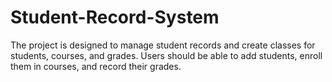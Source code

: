 # Student-Record-System
The project is designed to manage student records and create classes for students, courses, and grades. Users should be able to add students, enroll them in courses, and record their grades.
